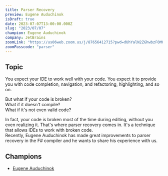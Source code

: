 ```yaml
---
title: Parser Recovery
preview: Eugene Auduchinok
isDraft: true
date: 2023-07-07T13:00:00.000Z
slug: "2023/07/07"
champion: Eugene Auduchinok
company: JetBrains
zoomLink: "https://us06web.zoom.us/j/87656412715?pwd=dUhYalN2ZGhwbzF0MUh2V1JqaHhWZz09"
zoomPasscode: "parser"
---
```


## Topic

You expect your IDE to work well with your code. You expect it to provide you with code completion, navigation, and refactoring, highlighting, and so on.  

But what if your code is broken?  
What if it doesn't compile?  
What if it's not even valid code?  

In fact, your code is broken most of the time during editing, without you even realizing it.
That's where parser recovery comes in. It's a technique that allows IDEs to work with broken code.  
Recently, Eugene Auduchinok has made great improvements to parser recovery in the F# compiler and he wants to share his experience with us.

## Champions

- [Eugene Auduchinok](https://twitter.com/auduchinok)
